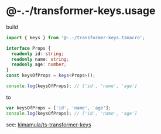 # @-.-/transformer-keys.usage

build

```ts
import { keys } from '@-.-/transformer-keys.tsmacro';

interface Props {
  readonly id: string;
  readonly name: string;
  readonly age: number;
}
const keysOfProps = keys<Props>();

console.log(keysOfProps); // ['id', 'name', 'age']
```

to

```js
var keysOfProps = ['id', 'name', 'age'];
console.log(keysOfProps); // ['id', 'name', 'age']
```

see: [kimamula/ts-transformer-keys](https://github.com/kimamula/ts-transformer-keys)
